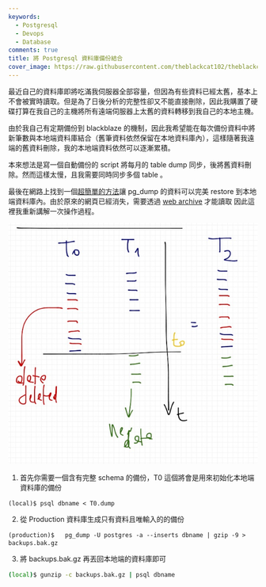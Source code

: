 ```yaml
---
keywords:
  - Postgresql
  - Devops
  - Database
comments: true
title: 將 Postgresql 資料庫備份結合
cover_image: https://raw.githubusercontent.com/theblackcat102/theblackcat102.github.io/master/images/database_diagram.png
---
```


最近自己的資料庫即將吃滿我伺服器全部容量，但因為有些資料已經太舊，基本上不會被實時讀取。但是為了日後分析的完整性卻又不能直接刪除，因此我購置了硬碟打算在我自己的主機將所有遠端伺服器上太舊的資料轉移到我自己的本地主機。

由於我自己有定期備份到 blackblaze 的機制，因此我希望能在每次備份資料中將新筆數與本地端資料庫結合（舊筆資料依然保留在本地資料庫內），這樣隨著我遠端的舊資料刪除，我的本地端資料依然可以逐漸累積。

本來想法是寫一個自動備份的 script 將每月的 table dump 同步，後將舊資料刪除。然而這樣太慢，且我需要同時同步多個 table 。

最後在網路上找到一個[超簡單的方法](https://dba.stackexchange.com/questions/54986/merging-two-backups-form-a-postgresql-database)讓 pg_dump 的資料可以完美 restore 到本地端資料庫內。由於原來的網頁已經消失，需要透過 [web archive](https://web.archive.org/web/20141020052239/http://blog.fespinozacast.com/2014/01/04/merge-two-backups-of-a-postgresql-database/) 才能讀取
因此這裡我重新講解一次操作過程。

![](https://raw.githubusercontent.com/theblackcat102/theblackcat102.github.io/master/images/database_diagram.png#center)


1. 首先你需要一個含有完整 schema 的備份，T0 這個將會是用來初始化本地端資料庫的備份

```
(local)$ psql dbname < T0.dump
```

2. 從 Production 資料庫生成只有資料且唯輸入的的備份

```
(production)$   pg_dump -U postgres -a --inserts dbname | gzip -9 > backups.bak.gz 
```

3. 將 backups.bak.gz 再丟回本地端的資料庫即可

```bash
(local)$ gunzip -c backups.bak.gz | psql dbname
```


